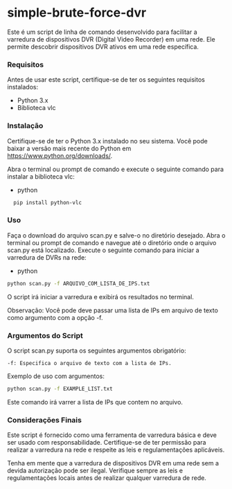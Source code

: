 # simple-brute-force-dvr

Este é um script de linha de comando desenvolvido para facilitar a varredura de dispositivos DVR (Digital Video Recorder) em uma rede. Ele permite descobrir dispositivos DVR ativos em uma rede específica.

### Requisitos

Antes de usar este script, certifique-se de ter os seguintes requisitos instalados:

* Python 3.x
* Biblioteca vlc

### Instalação

Certifique-se de ter o Python 3.x instalado no seu sistema.
Você pode baixar a versão mais recente do Python em https://www.python.org/downloads/.

Abra o terminal ou prompt de comando e execute o seguinte comando para instalar a biblioteca vlc:

* python
```sh
  pip install python-vlc
```
    
### Uso

Faça o download do arquivo scan.py e salve-o no diretório desejado.
Abra o terminal ou prompt de comando e navegue até o diretório onde o arquivo scan.py está localizado.
Execute o seguinte comando para iniciar a varredura de DVRs na rede:

* python
 ```sh
python scan.py -f ARQUIVO_COM_LISTA_DE_IPS.txt
 ```

O script irá iniciar a varredura e exibirá os resultados no terminal.

Observação: Você pode deve passar uma lista de IPs em arquivo de texto como argumento com a opção -f.

### Argumentos do Script

O script scan.py suporta os seguintes argumentos obrigatório:

    -f: Especifica o arquivo de texto com a lista de IPs.

Exemplo de uso com argumentos:
 ```sh
python scan.py -f EXAMPLE_LIST.txt
  ```

Este comando irá varrer a lista de IPs que contem no arquivo.

### Considerações Finais

Este script é fornecido como uma ferramenta de varredura básica e deve ser usado com responsabilidade.
Certifique-se de ter permissão para realizar a varredura na rede e respeite as leis e regulamentações aplicáveis.

Tenha em mente que a varredura de dispositivos DVR em uma rede sem a devida autorização pode ser ilegal.
Verifique sempre as leis e regulamentações locais antes de realizar qualquer varredura de rede.